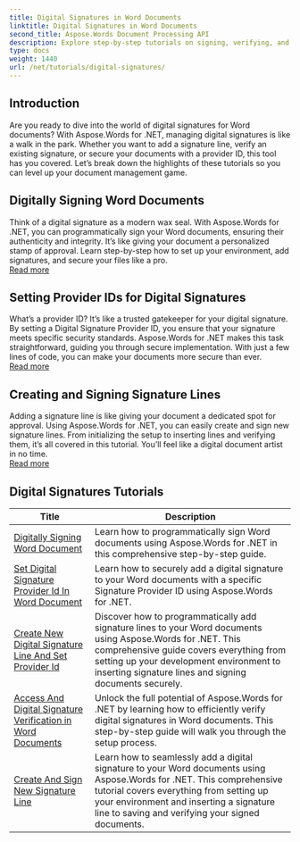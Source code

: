```yaml
---
title: Digital Signatures in Word Documents
linktitle: Digital Signatures in Word Documents
second_title: Aspose.Words Document Processing API
description: Explore step-by-step tutorials on signing, verifying, and managing digital signatures in Word documents using Aspose.Words for .NET.
type: docs
weight: 1440
url: /net/tutorials/digital-signatures/
---
```

## Introduction

Are you ready to dive into the world of digital signatures for Word documents? With Aspose.Words for .NET, managing digital signatures is like a walk in the park. Whether you want to add a signature line, verify an existing signature, or secure your documents with a provider ID, this tool has you covered. Let’s break down the highlights of these tutorials so you can level up your document management game.

## Digitally Signing Word Documents  

Think of a digital signature as a modern wax seal. With Aspose.Words for .NET, you can programmatically sign your Word documents, ensuring their authenticity and integrity. It’s like giving your document a personalized stamp of approval. Learn step-by-step how to set up your environment, add signatures, and secure your files like a pro.  
[Read more](./digitally-signing-word-document/)  

## Setting Provider IDs for Digital Signatures  

What’s a provider ID? It’s like a trusted gatekeeper for your digital signature. By setting a Digital Signature Provider ID, you ensure that your signature meets specific security standards. Aspose.Words for .NET makes this task straightforward, guiding you through secure implementation. With just a few lines of code, you can make your documents more secure than ever.  
[Read more](./set-digital-signature-provider-id/)  

## Creating and Signing Signature Lines  

Adding a signature line is like giving your document a dedicated spot for approval. Using Aspose.Words for .NET, you can easily create and sign new signature lines. From initializing the setup to inserting lines and verifying them, it’s all covered in this tutorial. You’ll feel like a digital document artist in no time.  
[Read more](./create-and-sign-new-signature-line/)  

 ## Digital Signatures Tutorials
| Title | Description |
| --- | --- |
| [Digitally Signing Word Document](./digitally-signing-word-document/) | Learn how to programmatically sign Word documents using Aspose.Words for .NET in this comprehensive step-by-step guide. |
| [Set Digital Signature Provider Id In Word Document](./set-digital-signature-provider-id/) | Learn how to securely add a digital signature to your Word documents with a specific Signature Provider ID using Aspose.Words for .NET. |
| [Create New Digital Signature Line And Set Provider Id](./create-new-digital-signature-line-and-set-provider-id/) | Discover how to programmatically add signature lines to your Word documents using Aspose.Words for .NET. This comprehensive guide covers everything from setting up your development environment to inserting signature lines and signing documents securely. |
| [Access And Digital Signature Verification in Word Documents](./access-and-digital-signature-verification/) | Unlock the full potential of Aspose.Words for .NET by learning how to efficiently verify digital signatures in Word documents. This step-by-step guide will walk you through the setup process. |
| [Create And Sign New Signature Line](./create-and-sign-new-signature-line/) | Learn how to seamlessly add a digital signature to your Word documents using Aspose.Words for .NET. This comprehensive tutorial covers everything from setting up your environment and inserting a signature line to saving and verifying your signed documents. |
